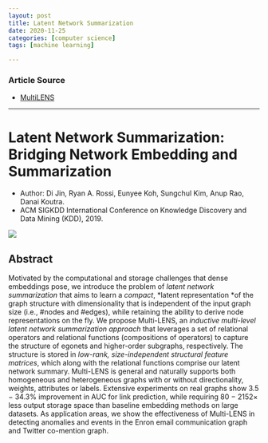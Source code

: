 ```yaml
---
layout: post
title: Latent Network Summarization
date: 2020-11-25
categories: [computer science]
tags: [machine learning]

---
```


### Article Source
* [MultiLENS](https://github.com/DerekDiJin/Multi-Lens?fbclid=IwAR07lc1kU_lC1xGPuwe1PvnXGWsF84LU4pggujEfOcAj19hXE2RbfYpzsyg)

----

# Latent Network Summarization: Bridging Network Embedding and Summarization

* Author: Di Jin, Ryan A. Rossi, Eunyee Koh, Sungchul Kim, Anup Rao, Danai Koutra.
* ACM SIGKDD International Conference on Knowledge Discovery and Data Mining (KDD), 2019.

![](http://sungsoo.github.io/images/overview-latent.png)
 
## Abstract
Motivated by the computational and storage challenges that dense embeddings pose, we introduce the problem of *latent network summarization* that aims to learn a *compact*, *latent representation *of the graph structure with dimensionality that is independent of the input graph size (i.e., #nodes and #edges), while retaining the ability to derive node representations on the fly. We propose Multi-LENS, an *inductive multi-level latent network summarization approach* that leverages a set of relational operators and relational functions (compositions of operators) to capture the structure of egonets and higher-order subgraphs, respectively. 
The structure is stored in *low-rank, size-independent structural feature matrices*, which along with the relational functions comprise our latent network summary. Multi-LENS is general and naturally supports both homogeneous and heterogeneous graphs with or without directionality, weights, attributes or labels. 
Extensive experiments on real graphs show 3.5 − 34.3% improvement in AUC for link prediction, while requiring 80 − 2152× less output storage space than baseline embedding methods on large datasets. As application areas, we show the effectiveness of Multi-LENS in detecting anomalies and events in the Enron email communication graph and Twitter co-mention graph.





